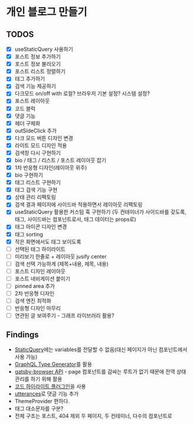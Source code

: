 # 개인 블로그 만들기

## TODOS

- [x] useStaticQuery 사용하기
- [x] 포스트 정보 추가하기
- [x] 포스트 정보 불러오기
- [x] 포스트 리스트 정렬하기
- [x] 태그 추가하기
- [x] 검색 기능 제공하기
- [x] 다크모드 on/off with 로컬? 브라우저 기본 설정? 시스템 설정?
- [x] 포스트 레이아웃
- [x] 코드 블럭
- [x] 댓글 기능
- [x] 헤더 구체화
- [x] outSideClick 추가 
- [x] 다크 모드 버튼 디자인 변경
- [x] 라이트 모드 디자인 적용
- [x] 검색창 다시 구현하기
- [x] bio / 태그 / 리스트 / 포스트 레이아웃 잡기
- [x] 1차 반응형 디자인(레이아웃 위주)
- [x] bio 구현하기
- [x] 태그 리스트 구현하기
- [x] 태그 검색 기능 구현
- [x] 상태 관리 리팩토링
- [x] 검색 결과 페이지에 사이드바 적용하면서 레이아웃 리팩토링
- [x] useStaticQuery 활용한 커스텀 훅 구현하기 (두 컨테이너가 사이드바를 갖도록, 태그, 사이드바는 컴포넌트로서, 태그 데이터는 props로)
- [x] 태그 아이콘 디자인 변경
- [x] 태그 sorting
- [x] 작은 화면에서도 태그 보이도록
- [ ] 선택된 태그 하이라이트
- [ ] 미리보기 한줄로 + 레이아웃 jusify center
- [ ] 검색 선택 가능하게 (제목+내용, 제목, 내용)
- [ ] 포스트 디자인 레이아웃
- [ ] 포스트 네비게이션 붙이기
- [ ] pinned area 추가
- [ ] 2차 반응형 디자인
- [ ] 검색 엔진 최적화
- [ ] 반응형 디자인 마무리
- [ ] 연관된 글 보여주기 - 그래프 라이브러리 활용?

## Findings

- [StaticQuery](https://www.gatsbyjs.com/docs/how-to/querying-data/static-query/)에는 variables를 전달할 수 없음(대신 페이지가 아닌 컴포넌트에서 사용 가능)
- [GraphQL Type Generator](https://www.gatsbyjs.com/blog/how-to-use-gatsby-graphql-type-generation/)를 활용
- [gatsby-browser API](https://www.gatsbyjs.com/docs/reference/config-files/gatsby-browser/) - page 컴포넌트를 감싸는 루트가 없기 때문에 전역 상태 관리를 하기 위해 활용
- [코드 하이라이트 플러그인](https://www.gatsbyjs.com/plugins/gatsby-remark-highlight-code/)을 사용
- [utterances](https://utteranc.es/?installation_id=28274981&setup_action=install)로 댓글 기능 추가
- ThemeProvider 편하다.
- 태그 대소문자를 구분?
- 전체 구조는 포스트, 404 제외 두 페이지, 두 컨테이너, 다수의 컴포넌트로